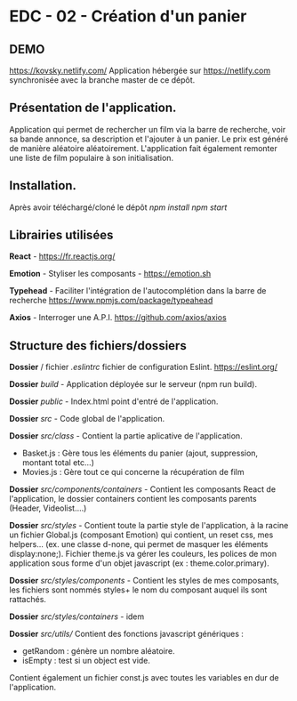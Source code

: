 # EDC - 02 - Création d'un panier

## DEMO
https://kovsky.netlify.com/
Application hébergée sur https://netlify.com synchronisée avec la branche master de ce dépôt.

## Présentation de l'application.
Application qui permet de rechercher un film via la barre de recherche, voir sa bande annonce, sa description et l'ajouter à un panier.
Le prix est généré de manière aléatoire aléatoirement.
L'application fait également remonter une liste de film populaire à son initialisation.

## Installation.
Après avoir téléchargé/cloné le dépôt 
*npm install*
*npm start*


## Librairies utilisées
**React** - https://fr.reactjs.org/

**Emotion** - Styliser les composants - https://emotion.sh

**Typehead** - Faciliter l'intégration de l'autocomplétion dans la barre de recherche https://www.npmjs.com/package/typeahead

**Axios** - Interroger une A.P.I. https://github.com/axios/axios

## Structure des fichiers/dossiers
**Dossier** / fichier *.eslintrc* fichier de configuration Eslint. https://eslint.org/

**Dossier** *build* - Application déployée sur le serveur (npm run build).

**Dossier** *public* - Index.html point d'entré de l'application.

**Dossier** *src* - Code global de l'application.

**Dossier** *src/class* - Contient la partie aplicative de l'application.
* Basket.js : Gère tous les éléments du panier (ajout, suppression, montant total etc...)
* Movies.js : Gère tout ce qui concerne la récupération de film

**Dossier** *src/components/containers* - Contient les composants React de l'application, le dossier containers contient les composants parents (Header, Videolist....)

**Dossier** *src/styles* - Contient toute la partie style de l'application, à la racine un fichier Global.js (composant Emotion) qui contient, un reset css, mes helpers... (ex. une classe d-none, qui permet de masquer les éléments display:none;). Fichier theme.js va gérer les couleurs, les polices de mon application sous forme d'un objet javascript (ex : theme.color.primary).

**Dossier** *src/styles/components* - Contient les styles de mes composants, les fichiers sont nommés styles+ le nom du composant auquel ils sont rattachés.

**Dossier** *src/styles/containers* - idem

**Dossier** *src/utils/* 
Contient des fonctions javascript génériques :
* getRandom : génère un nombre aléatoire. 
* isEmpty : test si un object est vide.

Contient également un fichier const.js avec toutes les variables en dur de l'application.
